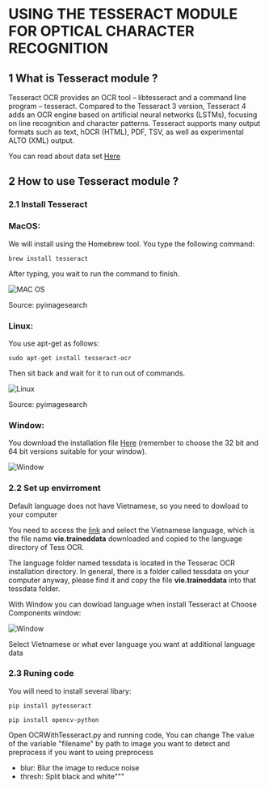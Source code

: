# **USING THE TESSERACT MODULE FOR OPTICAL CHARACTER RECOGNITION**

## 1 What is Tesseract module ?
Tesseract OCR provides an OCR tool – libtesseract and a command line program – tesseract. Compared to the Tesseract 3 version, Tesseract 4 adds an OCR engine based on artificial neural networks (LSTMs), focusing on line recognition and character patterns. Tesseract supports many output formats such as text, hOCR (HTML), PDF, TSV, as well as experimental ALTO (XML) output.

You can read about data set [Here](https://www.libhunt.com/r/tesseract)

## 2 How to use Tesseract module ?
### 2.1 Install Tesseract

### MacOS:
We will install using the Homebrew tool. You type the following command:

```brew install tesseract```

After typing, you wait to run the command to finish.

![MAC OS](Image/tesseract_install_macos.jpg)

Source: pyimagesearch

### Linux: 
You use apt-get as follows:

```sudo apt-get install tesseract-ocr```

Then sit back and wait for it to run out of commands.

![Linux](Image/tesseract_install_ubuntu.jpg)

Source: pyimagesearch

### Window:
You download the installation file [Here](https://github.com/UB-Mannheim/tesseract/wiki) (remember to choose the 32 bit and 64 bit versions suitable for your window).

![Window](Image/tesseract_install_window.jpg)

### 2.2 Set up envirroment

Default language does not have Vietnamese, so you need to dowload to your computer

You need to access the [link](https://github.com/tesseract-ocr/tessdata) and select the Vietnamese language, which is the file name **vie.traineddata** downloaded and copied to the language directory of Tess OCR.

The language folder named tessdata is located in the Tesserac OCR installation directory. In general, there is a folder called tessdata on your computer anyway, please find it and copy the file **vie.traineddata** into that tessdata folder.

With Window you can dowload language when install Tesseract at Choose Components window:

![Window](Image/tesseract_install_window.jpg)

Select Vietnamese or what ever language you want at additional language data

### 2.3 Runing code

You will need to install several libary:

```pip install pytesseract```

```pip install opencv-python```

Open OCRWithTesseract.py and running code, You can change The value of the variable "filename" by path to image you want to detect and preprocess if you want to using preprocess
+ blur: Blur the image to reduce noise
+ thresh: Split black and white""" 
